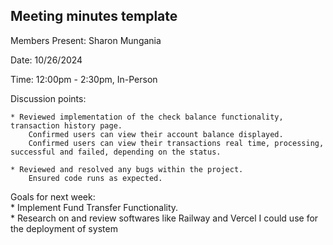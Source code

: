 ## Meeting minutes template

Members Present: Sharon Mungania

Date: 10/26/2024

Time: 12:00pm - 2:30pm, In-Person
 
Discussion points:
    
    * Reviewed implementation of the check balance functionality, transaction history page.  
        Confirmed users can view their account balance displayed.  
        Confirmed users can view their transactions real time, processing, successful and failed, depending on the status.

    * Reviewed and resolved any bugs within the project.
        Ensured code runs as expected.

Goals for next week:  
    * Implement Fund Transfer Functionality.  
    * Research on and review softwares like Railway and Vercel I could use for the deployment of system
